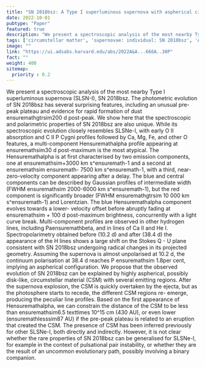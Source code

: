 ```yaml
---
title: "SN 2018bsz: A Type I superluminous supernova with aspherical circumstellar material"
date: 2022-10-01
pubtype: "Paper"
featured: true
description: "We present a spectroscopic analysis of the most nearby Type I superluminous supernova (SLSN-I), SN 2018bsz. The photometric evolution of SN 2018bsz has several surprising features, including an unusual pre-peak plateau and evidence for rapid formation of dust ensuremathgtrsim200 d post-peak. We show here that the spectroscopic and polarimetric properties of SN 2018bsz are also unique. While its spectroscopic evolution closely resembles SLSNe-I, with early O II absorption and C II P Cygni profiles followed by Ca, Mg, Fe, and other O features, a multi-component Hensuremathalpha profile appearing at ensuremathsim30 d post-maximum is the most atypical. The Hensuremathalpha is at first characterised by two emission components, one at ensuremathsim+3000 km s^ensuremath-1 and a second at ensuremathsim ensuremath- 7500 km s^ensuremath-1, with a third, near-zero-velocity component appearing after a delay. The blue and central components can be described by Gaussian profiles of intermediate width (FWHM ensuremathsim 2000-6000 km s^ensuremath-1), but the red component is significantly broader (FWHM ensuremathgtrsim 10 000 km s^ensuremath-1) and Lorentzian. The blue Hensuremathalpha component evolves towards a lower- velocity offset before abruptly fading at ensuremathsim + 100 d post-maximum brightness, concurrently with a light curve break. Multi-component profiles are observed in other hydrogen lines, including Paensuremathbeta, and in lines of Ca II and He I. Spectropolarimetry obtained before (10.2 d) and after (38.4 d) the appearance of the H lines shows a large shift on the Stokes Q - U plane consistent with SN 2018bsz undergoing radical changes in its projected geometry. Assuming the supernova is almost unpolarised at 10.2 d, the continuum polarisation at 38.4 d reaches P ensuremathsim 1.8per cent, implying an aspherical configuration. We propose that the observed evolution of SN 2018bsz can be explained by highly aspherical, possibly disk-like, circumstellar material (CSM) with several emitting regions. After the supernova explosion, the CSM is quickly overtaken by the ejecta, but as the photosphere starts to recede, the different CSM regions re- emerge, producing the peculiar line profiles. Based on the first appearance of Hensuremathalpha, we can constrain the distance of the CSM to be less than ensuremathsim6.5 texttimes 10^15 cm (430 AU), or even lower (ensuremathlesssim87 AU) if the pre-peak plateau is related to an eruption that created the CSM. The presence of CSM has been inferred previously for other SLSNe-I, both directly and indirectly. However, it is not clear whether the rare properties of SN 2018bsz can be generalised for SLSNe-I, for example in the context of pulsational pair instability, or whether they are the result of an uncommon evolutionary path, possibly involving a binary companion."
tags: ['circumstellar matter', 'supernovae: individual: SN 2018bsz', 'Astrophysics - High Energy Astrophysical Phenomena']
image: ""
link: "https://ui.adsabs.harvard.edu/abs/2022A&A...666A..30P"
fact: ""
weight: 400
sitemap:
  priority : 0.2
---
```


We present a spectroscopic analysis of the most nearby Type I superluminous supernova (SLSN-I), SN 2018bsz. The photometric evolution of SN 2018bsz has several surprising features, including an unusual pre-peak plateau and evidence for rapid formation of dust ensuremathgtrsim200 d post-peak. We show here that the spectroscopic and polarimetric properties of SN 2018bsz are also unique. While its spectroscopic evolution closely resembles SLSNe-I, with early O II absorption and C II P Cygni profiles followed by Ca, Mg, Fe, and other O features, a multi-component Hensuremathalpha profile appearing at ensuremathsim30 d post-maximum is the most atypical. The Hensuremathalpha is at first characterised by two emission components, one at ensuremathsim+3000 km s^ensuremath-1 and a second at ensuremathsim ensuremath- 7500 km s^ensuremath-1, with a third, near-zero-velocity component appearing after a delay. The blue and central components can be described by Gaussian profiles of intermediate width (FWHM ensuremathsim 2000-6000 km s^ensuremath-1), but the red component is significantly broader (FWHM ensuremathgtrsim 10 000 km s^ensuremath-1) and Lorentzian. The blue Hensuremathalpha component evolves towards a lower- velocity offset before abruptly fading at ensuremathsim + 100 d post-maximum brightness, concurrently with a light curve break. Multi-component profiles are observed in other hydrogen lines, including Paensuremathbeta, and in lines of Ca II and He I. Spectropolarimetry obtained before (10.2 d) and after (38.4 d) the appearance of the H lines shows a large shift on the Stokes Q - U plane consistent with SN 2018bsz undergoing radical changes in its projected geometry. Assuming the supernova is almost unpolarised at 10.2 d, the continuum polarisation at 38.4 d reaches P ensuremathsim 1.8per cent, implying an aspherical configuration. We propose that the observed evolution of SN 2018bsz can be explained by highly aspherical, possibly disk-like, circumstellar material (CSM) with several emitting regions. After the supernova explosion, the CSM is quickly overtaken by the ejecta, but as the photosphere starts to recede, the different CSM regions re- emerge, producing the peculiar line profiles. Based on the first appearance of Hensuremathalpha, we can constrain the distance of the CSM to be less than ensuremathsim6.5 texttimes 10^15 cm (430 AU), or even lower (ensuremathlesssim87 AU) if the pre-peak plateau is related to an eruption that created the CSM. The presence of CSM has been inferred previously for other SLSNe-I, both directly and indirectly. However, it is not clear whether the rare properties of SN 2018bsz can be generalised for SLSNe-I, for example in the context of pulsational pair instability, or whether they are the result of an uncommon evolutionary path, possibly involving a binary companion.
